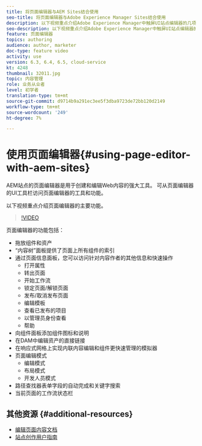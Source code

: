 ```yaml
---
title: 将页面编辑器与AEM Sites结合使用
seo-title: 将页面编辑器与Adobe Experience Manager Sites结合使用
description: 以下视频重点介绍Adobe Experience Manager中触屏UI站点编辑器的几项主要功能。
seo-description: 以下视频重点介绍Adobe Experience Manager中触屏UI站点编辑器的几项主要功能。
feature: 页面编辑器
topics: authoring
audience: author, marketer
doc-type: feature video
activity: use
version: 6.3, 6.4, 6.5, cloud-service
kt: 4248
thumbnail: 32011.jpg
topic: 内容管理
role: 业务从业者
level: 初学者
translation-type: tm+mt
source-git-commit: d9714b9a291ec3ee5f3dba9723de72bb120d2149
workflow-type: tm+mt
source-wordcount: '249'
ht-degree: 7%

---
```



# 使用页面编辑器{#using-page-editor-with-aem-sites}

AEM站点的页面编辑器是用于创建和编辑Web内容的强大工具。 可从页面编辑器的UI工具栏访问页面编辑器的工具和功能。

以下视频重点介绍页面编辑器的主要功能。

>[!VIDEO](https://video.tv.adobe.com/v/32011?quality=12&learn=on)

页面编辑器的功能包括：

* 拖放组件和资产
* “内容树”面板提供了页面上所有组件的索引
* 通过页面信息面板，您可以访问针对内容作者的其他信息和快速操作
   * 打开属性
   * 转出页面
   * 开始工作流
   * 锁定页面/解锁页面
   * 发布/取消发布页面
   * 编辑模板
   * 查看已发布的项目
   * 以管理员身份查看
   * 帮助
* 向组件面板添加组件图标和说明
* 在DAM中编辑资产的直接链接
* 在响应式网格上实现内联内容编辑和组件更快速管理的模拟器
* 页面编辑模式
   * 编辑模式
   * 布局模式
   * 开发人员模式
* 路径查找器表单字段的自动完成和关键字搜索
* 当前页面的工作流状态栏

## 其他资源 {#additional-resources}

* [编辑页面内容文档](https://docs.adobe.com/content/help/en/experience-manager-65/authoring/authoring/editing-content.html)
* [站点创作用户指南](https://docs.adobe.com/content/help/en/experience-manager-65/authoring/home.html)
